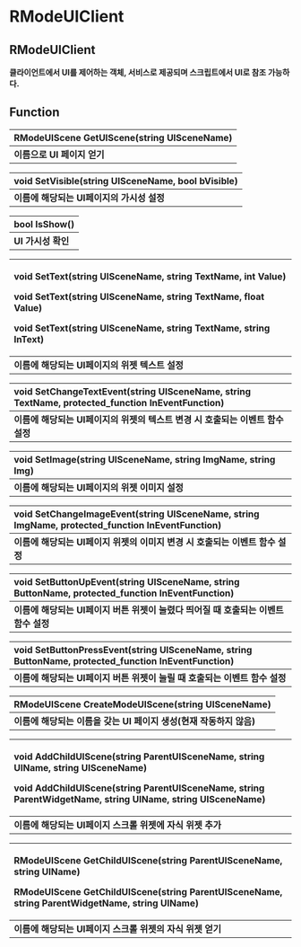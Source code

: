 # RModeUIClient

## **RModeUIClient**

**클라이언트에서 UI를 제어하는 객체, 서비스로 제공되며 스크립트에서 UI로 참조 가능하다.**


## **Function**

| **RModeUIScene GetUIScene\(string UISceneName\)** |
| :--- |
| **이름으로 UI 페이지 얻기** |

| **void SetVisible\(string UISceneName, bool bVisible\)** |
| :--- |
| **이름에 해당되는 UI페이지의 가시성 설정** |

| **bool IsShow\(\)** |
| :--- |
| **UI 가시성 확인** |


<table>
  <thead>
    <tr>
      <th style="text-align:left">
        <p><b>void SetText(string UISceneName, string TextName, int Value)</b>
        </p>
        <p><b>void SetText(string UISceneName, string TextName, float Value)</b>
        </p>
        <p><b>void SetText(string UISceneName, string TextName, string InText)</b>
        </p>
      </th>
    </tr>
  </thead>
  <tbody>
    <tr>
      <td style="text-align:left"><b>&#xC774;&#xB984;&#xC5D0; &#xD574;&#xB2F9;&#xB418;&#xB294; UI&#xD398;&#xC774;&#xC9C0;&#xC758; &#xC704;&#xC82F; &#xD14D;&#xC2A4;&#xD2B8; &#xC124;&#xC815;</b>
      </td>
    </tr>
  </tbody>
</table>

| **void SetChangeTextEvent(string UISceneName, string TextName, protected_function InEventFunction)** |
| :--- |
| **이름에 해당되는 UI페이지의 위젯의 텍스트 변경 시 호출되는 이벤트 함수 설정** |

| **void SetImage(string UISceneName, string ImgName, string Img)** |
| :--- |
| **이름에 해당되는 UI페이지의 위젯 이미지 설정** |

| **void SetChangeImageEvent(string UISceneName, string ImgName, protected_function InEventFunction)** |
| :--- |
| **이름에 해당되는 UI페이지 위젯의 이미지 변경 시 호출되는 이벤트 함수 설정** |

| **void SetButtonUpEvent(string UISceneName, string ButtonName, protected_function InEventFunction)** |
| :--- |
| **이름에 해당되는 UI페이지 버튼 위젯이 눌렸다 띄어질 때 호출되는 이벤트 함수 설정** |

| **void SetButtonPressEvent(string UISceneName, string ButtonName, protected_function InEventFunction)** |
| :--- |
| **이름에 해당되는 UI페이지 버튼 위젯이 눌릴 때 호출되는 이벤트 함수 설정** |

| **RModeUIScene CreateModeUIScene(string UISceneName)** |
| :--- |
| **이름에 해당되는 이름을 갖는 UI 페이지 생성(현재 작동하지 않음)** |

<table>
  <thead>
    <tr>
      <th style="text-align:left">
        <p><b>void AddChildUIScene(string ParentUISceneName, string UIName, string UISceneName)</b>
        </p>
        <p><b>void AddChildUIScene(string ParentUISceneName, string ParentWidgetName, string UIName, string UISceneName)</b>
        </p>
      </th>
    </tr>
  </thead>
  <tbody>
    <tr>
      <td style="text-align:left"><b>&#xC774;&#xB984;&#xC5D0; &#xD574;&#xB2F9;&#xB418;&#xB294; UI&#xD398;&#xC774;&#xC9C0; &#xC2A4;&#xD06C;&#xB864; &#xC704;&#xC82F;&#xC5D0; &#xC790;&#xC2DD; &#xC704;&#xC82F; &#xCD94;&#xAC00;</b>
      </td>
    </tr>
  </tbody>
</table><table>
  <thead>
    <tr>
      <th style="text-align:left">
        <p><b>RModeUIScene GetChildUIScene(string ParentUISceneName, string UIName)</b>
        </p>
        <p><b>RModeUIScene GetChildUIScene(string ParentUISceneName, string ParentWidgetName, string UIName)</b>
        </p>
      </th>
    </tr>
  </thead>
  <tbody>
    <tr>
      <td style="text-align:left"><b>&#xC774;&#xB984;&#xC5D0; &#xD574;&#xB2F9;&#xB418;&#xB294; UI&#xD398;&#xC774;&#xC9C0; &#xC2A4;&#xD06C;&#xB864; &#xC704;&#xC82F;&#xC758; &#xC790;&#xC2DD; &#xC704;&#xC82F; &#xC5BB;&#xAE30;</b>
      </td>
    </tr>
  </tbody>
</table>